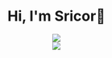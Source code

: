 <h1 align="center"> Hi, I'm Sricor👋 </h1>

<div align="center">
<!--  <h2>Skills</h2> -->
   <a href="https://skillicons.dev">
    <img src="https://skillicons.dev/icons?i=rust,go,py,ts,react,vscode,docker,linux&perline=4" />
  </a>
 <br>
 <img src="https://github-readme-stats.vercel.app/api/top-langs/?username=sricor&layout=compact&hide_border=true&exclude_repo=Sricor.github.io" />
</div>

